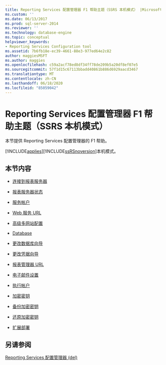 ```yaml
---
title: Reporting Services 配置管理器 F1 帮助主题（SSRS 本机模式） |Microsoft Docs
ms.custom: ''
ms.date: 06/13/2017
ms.prod: sql-server-2014
ms.reviewer: ''
ms.technology: database-engine
ms.topic: conceptual
helpviewer_keywords:
- Reporting Services Configuration tool
ms.assetid: 7b6fb18e-ec39-4661-88e3-977ed64e2c82
author: maggiesMSFT
ms.author: maggies
ms.openlocfilehash: c59a2acf78ed8df34ff78de209b5a20df8ef07e5
ms.sourcegitcommit: 57f1d15c67113bbadd40861b886d6929aacd3467
ms.translationtype: MT
ms.contentlocale: zh-CN
ms.lasthandoff: 06/18/2020
ms.locfileid: "85059042"
---
```

# <a name="reporting-services-configuration-manager-f1-help-topics-ssrs-native-mode"></a>Reporting Services 配置管理器 F1 帮助主题（SSRS 本机模式）
  本节提供 Reporting Services 配置管理器的 F1 帮助。  
  
 [!INCLUDE[applies](../../includes/applies-md.md)][!INCLUDE[ssRSnoversion](../../includes/ssrsnoversion-md.md)]本机模式。  
  
## <a name="in-this-section"></a>本节内容  
  
-   [连接到报表服务器](../../../2014/sql-server/install/connect-to-a-native-mode-report-server.md)  
  
-   [报表服务器状态](../../../2014/sql-server/install/report-server-status-ssrs-native-mode.md)  
  
-   [服务帐户](../../../2014/sql-server/install/service-account-ssrs-native-mode.md)  
  
-   [Web 服务 URL](../../../2014/sql-server/install/web-service-url-ssrs-native-mode.md)  
  
-   [高级多网站配置](../../../2014/sql-server/install/advanced-multiple-web-site-configuration-ssrs-native-mode.md)  
  
-   [Database](../../../2014/sql-server/install/database-ssrs-native-mode.md)  
  
-   [更改数据库向导](../../../2014/sql-server/install/change-database-wizard-ssrs-native-mode.md)  
  
-   [更改凭据向导](../../../2014/sql-server/install/change-credentials-wizard-ssrs-native-mode.md)  
  
-   [报表管理器 URL](../../../2014/sql-server/install/report-manager-url-ssrs-native-mode.md)  
  
-   [电子邮件设置](../../reporting-services/install-windows/e-mail-settings-reporting-services-native-mode-configuration-manager.md)  
  
-   [执行帐户](../../../2014/sql-server/install/execution-account-ssrs-native-mode.md)  
  
-   [加密密钥](../../../2014/sql-server/install/encryption-keys-ssrs-native-mode.md)  
  
-   [备份加密密钥](../../../2014/sql-server/install/backup-encryption-key-ssrs-native-mode.md)  
  
-   [还原加密密钥](../../../2014/sql-server/install/restore-encryption-key-ssrs-native-mode.md)  
  
-   [扩展部署](../../../2014/sql-server/install/scale-out-deployment-native-mode-report-server.md)  
  
## <a name="see-also"></a>另请参阅  
 [Reporting Services 配置管理器 &#40;del&#41;](reporting-services-configuration-manager-native-mode.md)  
  
  
